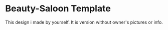 # Beauty-Saloon Template

This design i made by yourself. It is version without owner's pictures or info.
